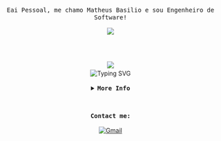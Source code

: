 <div align="center">
  <samp>
    <b></b>
    <br>
    Eai Pessoal, me chamo Matheus Basilio e sou Engenheiro de Software!
    <br>
  </samp>
</div>

<div align="center">
  <p align="center">
    <img align="center" src="https://visit-counter.vercel.app/counter.png?page=https%3A%2F%2Fgithub.com%2Fmath-sh&s=21&c=ffffff&bg=00000000&no=2&ff=digi&tb=Profile+Visits%3A++&ta" />
  </p> 
</div>

<br><br>

<div align="center">
  <img src="https://i.imgur.com/lPOYRSO.gif" width="200">
</div>

<div align="center" width="100%">
  <img src="https://readme-typing-svg.demolab.com?font=Iosevka&color=ffffff&width=900&size=21&center=true&lines=I+am+from+Brazil;I'm+a+Software+Engineer;Be+welcome!" alt="Typing SVG"/>
</div>

<br>

<details align="center">  
  <summary>
    <samp><b>More Info</b></samp>
  </summary>
  
  <br>

  <div align="center">
    <img height=165 align="center" alt="GitHub Stats"
      src="https://github-readme-stats.vercel.app/api/?username=math-sh&show_icons=true&count_private=true&rank_icon=github&theme=tokyonight&font=Iosevka" />
    <img height=165 align="center" alt="Top Language"
      src="https://github-readme-stats.vercel.app/api/top-langs/?username=math-sh&layout=compact&font=Iosevka&langs_count=16&theme=tokyonight" />
    <br><br>
    <img align="center" alt="Profile Details"
      src="https://github-profile-summary-cards.vercel.app/api/cards/profile-details?username=math-sh&theme=tokyonight" />
    <br><br>


  </div>

  <div align="center" style="display: inline-block"><br>
    <img width="40" src="https://raw.githubusercontent.com/tandpfun/skill-icons/main/icons/TypeScript.svg" />
    <img width="40" src="https://skillicons.dev/icons?i=nestjs" />
    <img width="40" src="https://skillicons.dev/icons?i=nodejs" />
    <img width="40" src="https://skillicons.dev/icons?i=react" />
    <img width="40" src="https://skillicons.dev/icons?i=androidstudio" />
    <img width="40" src="https://raw.githubusercontent.com/tandpfun/skill-icons/main/icons/JavaScript.svg" />
    <img width="40" src="https://raw.githubusercontent.com/tandpfun/skill-icons/main/icons/HTML.svg" />
    <img width="40" src="https://raw.githubusercontent.com/tandpfun/skill-icons/main/icons/CSS.svg" />
    <img width="40" src="https://raw.githubusercontent.com/tandpfun/skill-icons/main/icons/PHP-Dark.svg" />
    <img width="40" src="https://skillicons.dev/icons?i=jquery" />
    <img width="40" src="https://raw.githubusercontent.com/tandpfun/skill-icons/main/icons/Bootstrap.svg" />
    <img width="40" src="https://raw.githubusercontent.com/tandpfun/skill-icons/main/icons/PostgreSQL-Dark.svg" />
    <img width="40" src="https://raw.githubusercontent.com/tandpfun/skill-icons/main/icons/MySQL-Dark.svg" />
    <img width="40" src="https://raw.githubusercontent.com/tandpfun/skill-icons/main/icons/Git.svg" />
    <img width="40" src="https://skillicons.dev/icons?i=aws" />
    <img width="40" src="https://raw.githubusercontent.com/tandpfun/skill-icons/main/icons/MongoDB.svg" />
  </div>
</details>

<br>

##

<div align="center">
  <samp><b>Contact me:</b></samp>
  <br><br>
  <a href="mailto:matheus_n11@live.com">
    <img src="https://img.shields.io/badge/Gmail-000000?style=for-the-badge&logo=gmail&logoColor=ffffff" alt="Gmail"/>
  </a>
</div>
